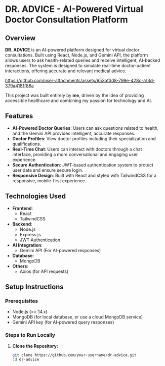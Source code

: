 # DR. ADVICE - AI-Powered Virtual Doctor Consultation Platform

## Overview
**DR. ADVICE** is an AI-powered platform designed for virtual doctor consultations. Built using React, Node.js, and Gemini API, the platform allows users to ask health-related queries and receive intelligent, AI-backed responses. The system is designed to simulate real-time doctor-patient interactions, offering accurate and relevant medical advice.

https://github.com/user-attachments/assets/953af3d8-798e-428c-a13d-379a4181f86a

This project was built entirely by **me**, driven by the idea of providing accessible healthcare and combining my passion for technology and AI.

## Features
- **AI-Powered Doctor Queries**: Users can ask questions related to health, and the Gemini API provides intelligent, accurate responses.
- **Doctor Profiles**: View doctor profiles including their specialization and qualifications.
- **Real-Time Chat**: Users can interact with doctors through a chat interface, providing a more conversational and engaging user experience.
- **Secure Authentication**: JWT-based authentication system to protect user data and ensure secure login.
- **Responsive Design**: Built with React and styled with TailwindCSS for a responsive, mobile-first experience.

## Technologies Used
- **Frontend**: 
  - React
  - TailwindCSS
- **Backend**:
  - Node.js
  - Express.js
  - JWT Authentication
- **AI Integration**:
  - Gemini API (For AI-powered responses)
- **Database**:
  - MongoDB
- **Others**:
  - Axios (for API requests)

## Setup Instructions

### Prerequisites
- Node.js (>= 14.x)
- MongoDB (for local database, or use a cloud MongoDB service)
- Gemini API key (for AI-powered query responses)

### Steps to Run Locally

1. **Clone the Repository:**
   ```bash
   git clone https://github.com/your-username/dr-advice.git
   cd dr-advice
